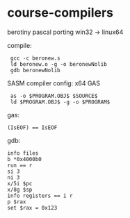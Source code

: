 # course-compilers
berotiny pascal porting win32 -> linux64

compile:

     gcc -c beronew.s
     ld beronew.o -g -o beronewNolib
     gdb beronewNolib 

SASM compiler config:
x64 GAS

     as -o $PROGRAM.OBJ$ $SOURCE$
     ld $PROGRAM.OBJ$ -g -o $PROGRAM$

gas:

    (IsEOF) == IsEOF

gdb:

    info files
    b *0x4000b0
    run == r
    si 3
    ni 3
    x/5i $pc
    x/8g $sp
    info registers == i r
    p $rax
    set $rax = 0x123
